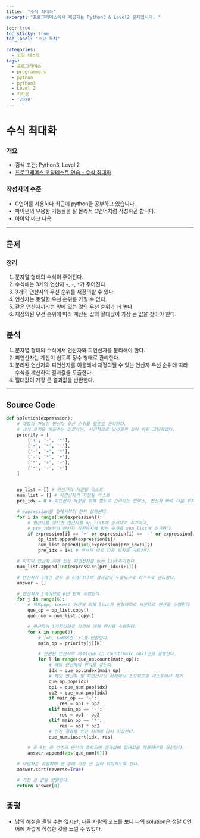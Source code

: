 ```yaml
---
title:  "수식 최대화"
excerpt: "프로그래머스에서 제공되는 Python3 & Level2 문제입니다. "

toc: true
toc_sticky: true
toc_label: "주요 목차"

categories:
  - 코딩 테스트
tags:
  - 프로그래머스
  - programmers
  - python
  - python3
  - Level 2
  - 카카오
  - '2020'
---
```


# 수식 최대화

### 개요
* 검색 조건: Python3, Level 2
* [프로그래머스 코딩테스트 연습 - 수식 최대화](https://programmers.co.kr/learn/courses/30/lessons/67257?language=python3)

### 작성자의 수준
* C언어를 사용하다 최근에 python을 공부하고 있습니다.
* 파이썬의 유용한 기능들을 잘 몰라서 C언어처럼 작성하곤 합니다.
* 아아악 마크 다운
---
## 문제
### 정리
1. 문자열 형태의 수식이 주어진다.
2. 수식에는 3개의 연산자 `+`, `-`, `*`가 주어진다.
3. 3개의 연산자의 우선 순위를 재정의할 수 있다.
4. 연산자는 동일한 우선 순위를 가질 수 없다.
5. 같은 연산자끼리는 앞에 있는 것의 우선 순위가 더 높다.
6. 재정의된 우선 순위에 따라 계산된 값의 절대값이 가장 큰 값을 찾아야 한다.

## 분석
1. 문자열 형태의 수식에서 연산자와 피연산자를 분리해야 한다.
2. 피연산자는 계산이 쉽도록 정수 형태로 관리한다.
3. 분리된 연산자와 피연산자를 이용해서 재정의될 수 있는 연산자 우선 순위에 따라 수식을 계산하여 결과값을 도출한다.
4. 절대값이 가장 큰 결과값을 반환한다.

---
## Source Code

```python
def solution(expression):
    # 재정의 가능한 연산자 우선 순위를 별도로 관리한다.
    # 생성 로직을 만들수는 있겠지만, 시간적으로 낭비일꺼 같아 하드 코딩하였다.
    priority = [
        ['+', '-', '*'],
        ['+', '*', '-'],
        ['-', '+', '*'],
        ['-', '*', '+'],
        ['*', '+', '-'],
        ['*', '-', '+']
    ]
	

    op_list = [] # 연산자가 저장될 리스트
    num_list = [] # 피연산자가 저장될 리스트
    pre_idx = 0 # 피연산자 저장을 위해 별도로 관리하는 인덱스, 연산자 바로 다음 위치를 가르킨다.

    # expression을 앞에서부터 전부 살펴본다.
    for i in range(len(expression)):
        # 연산자를 찾으면 연산자를 op_list에 순서대로 추가하고,
        # pre_idx부터 연산자 직전까지에 있는 숫자를 num_list에 추가한다.
        if expression[i] == '+' or expression[i] == '-' or expression[i] == '*':
            op_list.append(expression[i])
            num_list.append(int(expression[pre_idx:i]))						
            pre_idx = i+1 # 연산자 바로 다음 위치를 가르킨다.

    # 마지막 연산자 뒤에 있는 피연산자를 num_list추가한다.
    num_list.append(int(expression[pre_idx:i+1]))

    # 연산자가 3개인 경우 총 6개(3!)의 결과값이 도출되므로 리스트로 관리한다.
    answer = []

    # 연산자가 3개이므로 6번 반복 수행한다.
    for j in range(6):
        # 뒤의pop, insert 연산에 의해 list가 변형되므로 사본으로 연산을 수행한다.
        que_op = op_list.copy()
        que_num = num_list.copy()

        # 연산자가 3가지이므로 각각에 대해 연산을 수행한다.
        for k in range(3):
            # j=0, k=0이면 '+'를 반환한다.
            main_op = priority[j][k]

            # 반환된 연산자의 개수(que_op.count(main_op))만큼 실행한다.
            for l in range(que_op.count(main_op)):
                # 해당 연산자의 위치를 찾는다.
                idx = que_op.index(main_op)
                # 해당 연산자 및 피연산자는 아래에서 소모되므로 리스트에서 제거
                que_op.pop(idx)
                op1 = que_num.pop(idx)
                op2 = que_num.pop(idx)
                if main_op == '+':
                    res = op1 + op2
                elif main_op == '-':
                    res = op1 - op2
                elif main_op == '*':
                    res = op1 * op2
                # 연산 결과를 있던 자리에 다시 저장한다.
                que_num.insert(idx, res)

        # 총 6번 중 한번의 연산이 종료되면 결과값에 절대값을 적용하여을 저장한다. 
        answer.append(abs(que_num[0]))

    # 내림차순 정렬하여 맨 앞에 가장 큰 값이 위치하도록 한다.
    answer.sort(reverse=True)

    # 가장 큰 값을 반환한다.
    return answer[0]
```

## 총평

* 남의 해설을 올릴 수는 없지만, 다른 사람의 코드를 보니 나의 solution은 정말 C언어에 가깝게 작성한 것을 느낄 수 있었다.